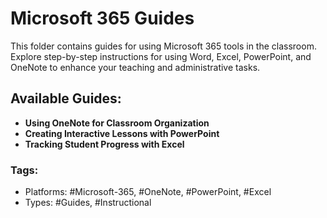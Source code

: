 # Microsoft 365 Guides

This folder contains guides for using Microsoft 365 tools in the classroom. Explore step-by-step instructions for using Word, Excel, PowerPoint, and OneNote to enhance your teaching and administrative tasks.

## Available Guides:

- **Using OneNote for Classroom Organization**  
- **Creating Interactive Lessons with PowerPoint**  
- **Tracking Student Progress with Excel**

### Tags:
- Platforms: #Microsoft-365, #OneNote, #PowerPoint, #Excel
- Types: #Guides, #Instructional
